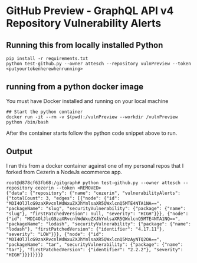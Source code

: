 # GitHub Preview - GraphQL API v4 Repository Vulnerability Alerts

## Running this from locally installed Python

```shell
pip install -r requirements.txt
python test-github.py --owner attesch --repository vulnPreview --token <putyourtokenherewhenrunning>
```

## running from a python docker image

You must have Docker installed and running on your local machine

```shell
## Start the python container
docker run -it --rm -v $(pwd):/vulnPreview --workdir /vulnPreview python /bin/bash
```

After the container starts follow the python code snippet above to run.

## Output

I ran this from a docker container against one of my personal repos that I forked from Cezerin a NodeJs ecommerce app.

```shell
root@d878cf63fb68:/gitgraph# python test-github.py --owner attesch --repository cezerin --token <REMOVED>
{"data": {"repository": {"name": "cezerin", "vulnerabilityAlerts": {"totalCount": 3, "edges": [{"node": {"id": "MDI4OlJlcG9zaXRvcnlWdWxuZXJhYmlsaXR5QWxlcnQ5MTE4NTA1NA==", "packageName": "slug", "securityVulnerability": {"package": {"name": "slug"}, "firstPatchedVersion": null, "severity": "HIGH"}}}, {"node": {"id": "MDI4OlJlcG9zaXRvcnlWdWxuZXJhYmlsaXR5QWxlcnQ5MTE4NTA1NQ==", "packageName": "lodash", "securityVulnerability": {"package": {"name": "lodash"}, "firstPatchedVersion": {"identifier": "4.17.11"}, "severity": "LOW"}}}, {"node": {"id": "MDI4OlJlcG9zaXRvcnlWdWxuZXJhYmlsaXR5QWxlcnQ5MzAyNTQ2OA==", "packageName": "tar", "securityVulnerability": {"package": {"name": "tar"}, "firstPatchedVersion": {"identifier": "2.2.2"}, "severity": "HIGH"}}}]}}}}
```


